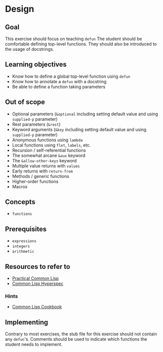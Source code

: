 # Design

## Goal

This exercise should focus on teaching `defun` The student should be comfortable defining top-level functions. They should also be introduced to the usage of docstrings.

## Learning objectives

- Know how to define a global top-level function using `defun`
- Know how to annotate a `defun` with a docstring
- Be able to define a function taking parameters

## Out of scope

- Optional parameters (`&optional` including setting default value and using `supplied-p` parameter)
- Rest parameters (`&rest`)
- Keyword arguments (`&key` including setting default value and using `supplied-p` parameter)
- Anonymous functions using `lambda`
- Local functions using `flet`, `labels`, etc.
- Recursion / self-referential functions
- The somewhat arcane `&aux` keyword
- The `&allow-other-keys` keyword
- Multiple value returns with `values`
- Early returns with `return-from`
- Methods / generic functions
- Higher-order functions
- Macros

## Concepts

- `functions`

## Prerequisites

- `expressions`
- `integers`
- `arithmetic`

## Resources to refer to

- [Practical Common
  Lisp](http://www.gigamonkeys.com/book/functions.html)
- [Common Lisp Hyperspec](http://www.lispworks.com/documentation/HyperSpec/Body/m_defun.htm)

### Hints

- [Common Lisp
  Cookbook](https://lispcookbook.github.io/cl-cookbook/functions.html)

## Implementing

Contrary to most exercises, the stub file for this exercise should not
contain any `defun`'s. Comments should be used to indicate which
functions the student needs to implement.
